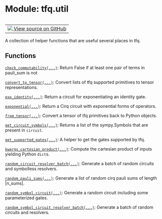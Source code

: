 <div itemscope itemtype="http://developers.google.com/ReferenceObject">
<meta itemprop="name" content="tfq.util" />
<meta itemprop="path" content="Stable" />
</div>

# Module: tfq.util

<!-- Insert buttons and diff -->

<table class="tfo-notebook-buttons tfo-api" align="left">

<td>
  <a target="_blank" href="https://github.com/tensorflow/quantum/tree/master/tensorflow_quantum/python/util.py">
    <img src="https://www.tensorflow.org/images/GitHub-Mark-32px.png" />
    View source on GitHub
  </a>
</td></table>



A collection of helper functions that are useful several places in tfq.



## Functions

[`check_commutability(...)`](../tfq/util/check_commutability.md): Return False if at least one pair of terms in pauli_sum is not

[`convert_to_tensor(...)`](../tfq/util/convert_to_tensor.md): Convert lists of tfq supported primitives to tensor representations.

[`exp_identity(...)`](../tfq/util/exp_identity.md): Return a circuit for exponentiating an identity gate.

[`exponential(...)`](../tfq/util/exponential.md): Return a Cirq circuit with exponential forms of operators.

[`from_tensor(...)`](../tfq/util/from_tensor.md): Convert a tensor of tfq primitives back to Python objects.

[`get_circuit_symbols(...)`](../tfq/util/get_circuit_symbols.md): Returns a list of the sympy.Symbols that are present in `circuit`.

[`get_supported_gates(...)`](../tfq/util/get_supported_gates.md): A helper to get the gates supported by tfq.

[`kwargs_cartesian_product(...)`](../tfq/util/kwargs_cartesian_product.md): Compute the cartesian product of inputs yielding Python `dict`s.

[`random_circuit_resolver_batch(...)`](../tfq/util/random_circuit_resolver_batch.md): Generate a batch of random circuits and symbolless resolvers.

[`random_pauli_sums(...)`](../tfq/util/random_pauli_sums.md): Generate a list of random cirq pauli sums of length |n_sums|.

[`random_symbol_circuit(...)`](../tfq/util/random_symbol_circuit.md): Generate a random circuit including some parameterized gates.

[`random_symbol_circuit_resolver_batch(...)`](../tfq/util/random_symbol_circuit_resolver_batch.md): Generate a batch of random circuits and resolvers.


